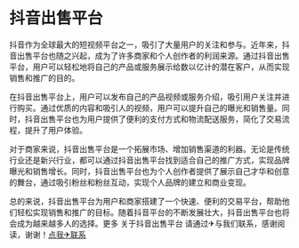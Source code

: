 # 抖音出售平台

抖音作为全球最大的短视频平台之一，吸引了大量用户的关注和参与。近年来，抖音出售平台也随之兴起，成为了许多商家和个人创作者的利润来源。通过抖音出售平台，用户可以轻松地将自己的产品或服务展示给数以亿计的潜在客户，从而实现销售和推广的目的。

在抖音出售平台上，用户可以发布自己的产品视频或服务介绍，吸引用户关注并进行购买。通过优质的内容和吸引人的视频，用户可以提升自己的曝光和销售量。同时，抖音出售平台也为用户提供了便利的支付方式和物流配送服务，简化了交易流程，提升了用户体验。

对于商家来说，抖音出售平台是一个拓展市场、增加销售渠道的利器。无论是传统行业还是新兴行业，都可以通过抖音出售平台找到适合自己的推广方式，实现品牌曝光和销售增长。同时，抖音出售平台也为个人创作者提供了展示自己才华和创意的舞台，通过吸引粉丝和粉丝互动，实现个人品牌的建立和商业变现。

总的来说，抖音出售平台为用户和商家搭建了一个快速、便利的交易平台，帮助他们轻松实现销售和推广的目标。随着抖音平台的不断发展壮大，抖音出售平台也将会成为越来越多人的选择。更多 关于抖音出售平台 请通过✈与我们联系，感谢阅读，谢谢！[点我✈联系](https://ss.k02.cc)